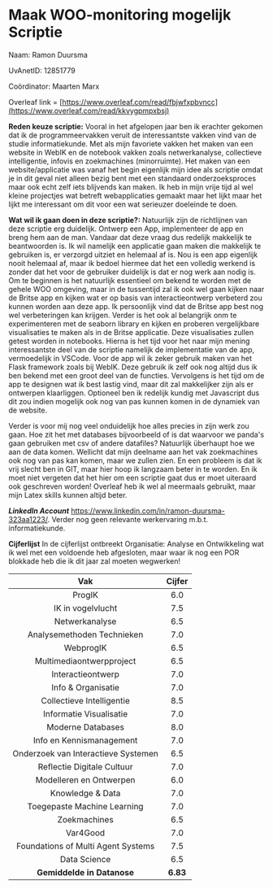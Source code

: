 # Maak WOO-monitoring mogelijk Scriptie

Naam: Ramon Duursma

UvAnetID: 12851779

Coördinator: Maarten Marx

Overleaf link = [https://www.overleaf.com/read/fbjwfxpbvncc](https://www.overleaf.com/read/kkvygpmpxbsj)

****Reden keuze scriptie:**** Vooral in het afgelopen jaar ben ik erachter gekomen dat ik de programmeervakken veruit de interessantste vakken vind van de studie informatiekunde. Met als mijn favoriete vakken het maken van een website in WebIK en de notebook vakken zoals netwerkanalyse, collectieve intelligentie, infovis en zoekmachines (minorruimte). Het maken van een website/applicatie was vanaf het begin eigenlijk mijn idee als scriptie omdat je in dit geval niet alleen bezig bent met een standaard onderzoeksproces maar ook echt zelf iets blijvends kan maken. Ik heb in mijn vrije tijd al wel kleine projectjes wat betreft webapplicaties gemaakt maar het lijkt maar het lijkt me interessant om dit voor een wat serieuzer doeleinde te doen. 

**Wat wil ik gaan doen in deze scriptie?:** Natuurlijk zijn de richtlijnen van deze scriptie erg duidelijk. Ontwerp een App, implementeer de app en breng hem aan de man. Vandaar dat deze vraag dus redelijk makkelijk te beantwoorden is. Ik wil namelijk een applicatie gaan maken die makkelijk te gebruiken is, er verzorgd uitziet en helemaal af is. Nou is een app eigenlijk nooit helemaal af, maar ik bedoel hiermee dat het een volledig werkend is zonder dat het voor de gebruiker duidelijk is dat er nog werk aan nodig is. Om te beginnen is het natuurlijk essentieel om bekend te worden met de gehele WOO omgeving, maar in de tussentijd zal ik ook wel gaan kijken naar de Britse app en kijken wat er op basis van interactieontwerp verbeterd zou kunnen worden aan deze app. Ik persoonlijk vind dat de Britse app best nog wel verbeteringen kan krijgen. Verder is het ook al belangrijk onm te experimenteren met de seaborn library en kijken en proberen vergelijkbare visualisaties te maken als in de Britse applicatie. Deze visualisaties zullen getest worden in notebooks.
  Hierna is het tijd voor het naar mijn mening interessantste deel van de scriptie namelijk de implementatie van de app, vermoedelijk in VSCode. Voor de app wil ik zeker gebruik maken van het Flask framework zoals bij WebIK. Deze gebruik ik zelf ook nog altijd dus ik ben bekend met een groot deel van de functies. Vervolgens is het tijd om de app te designen wat ik best lastig vind, maar dit zal makkelijker zijn als er ontwerpen klaarliggen. Optioneel ben ik redelijk kundig met Javascript dus dit zou indien mogelijk ook nog van pas kunnen komen in de dynamiek van de website. 

Verder is voor mij nog veel onduidelijk hoe alles precies in zijn werk zou gaan. Hoe zit het met databases bijvoorbeeld of is dat waarvoor we panda's gaan gebruiken met csv of andere datafiles? Natuurlijk überhaupt hoe we aan de data komen. Wellicht dat mijn deelname aan het vak zoekmachines ook nog van pas kan komen, maar we zullen zien. En een probleem is dat ik vrij slecht ben in GIT, maar hier hoop ik langzaam beter in te worden. En ik moet niet vergeten dat het hier om een scriptie gaat dus er moet uiteraard ook geschreven worden! Overleaf heb ik wel al meermaals gebruikt, maar mijn Latex skills kunnen altijd beter.

***LinkedIn Account*** https://www.linkedin.com/in/ramon-duursma-323aa1223/. Verder nog geen relevante werkervaring m.b.t. informatiekunde.

**Cijferlijst**
In de cijferlijst ontbreekt Organisatie: Analyse en Ontwikkeling wat ik wel met een voldoende heb afgesloten, maar waar ik nog een POR blokkade heb die ik dit jaar 
zal moeten wegwerken!

| Vak | Cijfer |
| :---: | :---: |
| ProgIK | 6.0 |
| IK in vogelvlucht | 7.5 |
| Netwerkanalyse | 6.5 |
| Analysemethoden Technieken | 7.0 |
| WebprogIK | 6.5 |
| Multimediaontwerpproject | 6.5 |
| Interactieontwerp | 7.0 |
| Info & Organisatie | 7.0 |
| Collectieve Intelligentie | 8.5 |
| Informatie Visualisatie | 7.0 |
| Moderne Databases | 8.0 |
| Info en Kennismanagement | 7.0 |
| Onderzoek van Interactieve Systemen | 6.5 |
| Reflectie Digitale Cultuur | 7.0 |
| Modelleren en Ontwerpen | 6.0 |
| Knowledge & Data | 7.0 |
| Toegepaste Machine Learning | 7.0 |
| Zoekmachines | 6.5 |
| Var4Good | 7.0 |
| Foundations of Multi Agent Systems | 7.5 |
| Data Science | 6.5 |
| **Gemiddelde in Datanose** | **6.83** |
